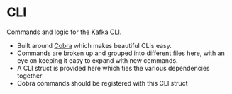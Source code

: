 CLI
===

Commands and logic for the Kafka CLI.

- Built around [Cobra](github.com/spf13/cobra) which makes beautiful CLIs easy.
- Commands are broken up and grouped into different files here, with an eye on keeping it easy to expand with new commands.
- A CLI struct is provided here which ties the various dependencies together
- Cobra commands should be registered with this CLI struct
